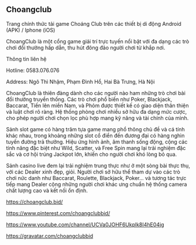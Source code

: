 ## Choangclub

Trang chính thức tải game Choáng Club trên các thiết bị di động Android (APK) / Iphone (iOS)

ChoangClub là một cổng game giải trí trực tuyến nổi bật với đa dạng các trò chơi đổi thưởng hấp dẫn, thu hút đông đảo người chơi từ khắp nơi.

Thông tin liên hệ

Hotline: 0583.076.076

Address: Ngô Thì Nhậm, Phạm Đình Hổ, Hai Bà Trưng, Hà Nội

ChoangClub là thiên đàng dành cho các người nào ham những trò chơi bài đổi thưởng truyền thống. Các trò chơi phổ biến như Poker, Blackjack, Baccarat, Tiến lên miền Nam, và Phỏm được thiết kế có giao diện thân thiện và luật chơi rõ ràng. Hệ thống phòng chơi nhiều sở hữu đa dạng mức cược, cho phép người chơi chọn lọc phù hợp mang kỹ năng và tài chính của mình.

Sảnh slot game có hàng trăm tựa game mang phổ thông chủ đề và cá tính khác nhau, trong khoảng những slot cổ điển đến đương đại có hàng nghìn tuyến đường trả thưởng. Hiệu ứng hình ảnh, âm thanh sống động, cộng các tính năng đặc biệt như Wild, Scatter, và Free Spin mang lại trải nghiệm đặc sắc và cơ hội trúng Jackpot lớn, khiến cho người chơi khó lòng bỏ qua.

Sảnh casino live đem lại trải nghiệm trung thực như ở một sòng bài thực thụ, với các Dealer xinh đẹp, giỏi. Người chơi sở hữu thể tham dự vào các trò chơi nức danh như Baccarat, Roulette, Blackjack, Poker… và tương tác trực tiếp mang Dealer cộng những người chơi khác ưng chuẩn hệ thống camera chất lượng cao và kết nối ổn định.

https://choangclub.bid/

https://www.pinterest.com/choangclubbid/

https://www.youtube.com/channel/UCVa0JOHF6Ukplk8I4hE04jg

https://gravatar.com/choangclubbid
